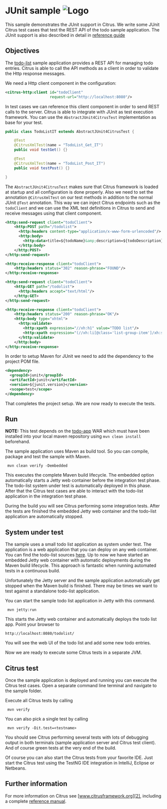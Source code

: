 JUnit sample ![Logo][1]
==============

This sample demonstrates the JUnit support in Citrus. We write some JUnit Citrus test cases that test the REST API of the todo sample application. The JUnit support is
also described in detail in [reference guide][4]

Objectives
---------

The [todo-list](../todo-app/README.md) sample application provides a REST API for managing todo entries.
Citrus is able to call the API methods as a client in order to validate the Http response messages.

We need a Http client component in the configuration:

```xml
<citrus-http:client id="todoClient"
                    request-url="http://localhost:8080"/>
```
    
In test cases we can reference this client component in order to send REST calls to the server. Citrus is able to integrate with JUnit as test execution framework. You can use
the `AbstractJUnit4CitrusTest` implementation as base for your test.
    
```java
public class TodoListIT extends AbstractJUnit4CitrusTest {

    @Test
    @CitrusXmlTest(name = "TodoList_Get_IT")
    public void testGet() {}

    @Test
    @CitrusXmlTest(name = "TodoList_Post_IT")
    public void testPost() {}

}      
```
        
The `AbstractJUnit4CitrusTest` makes sure that Citrus framework is loaded at startup and all configuration is done properly. Also we need to set the annotation `@CitrusXmlTest` on our test methods in
addition to the normal JUnit `@Test` annotation. This way we can inject Citrus endpoints such as the `todoClient` and we can use the XML test definitions in Citrus to send and receive messages using that client component. 

```xml
<http:send-request client="todoClient">
    <http:POST path="/todolist">
      <http:headers content-type="application/x-www-form-urlencoded"/>
      <http:body>
        <http:data>title=${todoName}&amp;description=${todoDescription}</http:data>
      </http:body>
    </http:POST>
</http:send-request>

<http:receive-response client="todoClient">
    <http:headers status="302" reason-phrase="FOUND"/>
</http:receive-response>

<http:send-request client="todoClient">
    <http:GET path="/todolist">
      <http:headers accept="text/html"/>
    </http:GET>
</http:send-request>

<http:receive-response client="todoClient">
    <http:headers status="200" reason-phrase="OK"/>
    <http:body type="xhtml">
      <http:validate>
        <http:xpath expression="//xh:h1" value="TODO list"/>
        <http:xpath expression="(//xh:li[@class='list-group-item']/xh:span)[last()]" value="${todoName}"/>
      </http:validate>
    </http:body>
</http:receive-response>
```

In order to setup Maven for JUnit we need to add the dependency to the project POM file.

```xml
<dependency>
  <groupId>junit</groupId>
  <artifactId>junit</artifactId>
  <version>${junit.version}</version>
  <scope>test</scope>
</dependency>    
```
       
That completes the project setup. We are now ready to execute the tests.
       
Run
---------

**NOTE:** This test depends on the [todo-app](../todo-app/) WAR which must have been installed into your local maven repository using `mvn clean install` beforehand.

The sample application uses Maven as build tool. So you can compile, package and test the
sample with Maven.
 
     mvn clean verify -Dembedded
    
This executes the complete Maven build lifecycle. The embedded option automatically starts a Jetty web
container before the integration test phase. The todo-list system under test is automatically deployed in this phase.
After that the Citrus test cases are able to interact with the todo-list application in the integration test phase.

During the build you will see Citrus performing some integration tests.
After the tests are finished the embedded Jetty web container and the todo-list application are automatically stopped.

System under test
---------

The sample uses a small todo list application as system under test. The application is a web application
that you can deploy on any web container. You can find the todo-list sources [here](../todo-app). Up to now we have started an 
embedded Jetty web container with automatic deployments during the Maven build lifecycle. This approach is fantastic 
when running automated tests in a continuous build.
  
Unfortunately the Jetty server and the sample application automatically get stopped when the Maven build is finished. 
There may be times we want to test against a standalone todo-list application.  

You can start the sample todo list application in Jetty with this command.

     mvn jetty:run

This starts the Jetty web container and automatically deploys the todo list app. Point your browser to
 
    http://localhost:8080/todolist/

You will see the web UI of the todo list and add some new todo entries.

Now we are ready to execute some Citrus tests in a separate JVM.

Citrus test
---------

Once the sample application is deployed and running you can execute the Citrus test cases.
Open a separate command line terminal and navigate to the sample folder.

Execute all Citrus tests by calling

     mvn verify

You can also pick a single test by calling

     mvn verify -Dit.test=<testname>

You should see Citrus performing several tests with lots of debugging output in both terminals (sample application server
and Citrus test client). And of course green tests at the very end of the build.

Of course you can also start the Citrus tests from your favorite IDE.
Just start the Citrus test using the TestNG IDE integration in IntelliJ, Eclipse or Netbeans.

Further information
---------

For more information on Citrus see [www.citrusframework.org][2], including
a complete [reference manual][3].

 [1]: https://citrusframework.org/img/brand-logo.png "Citrus"
 [2]: https://citrusframework.org
 [3]: https://citrusframework.org/reference/html/
 [4]: https://citrusframework.org/reference/html#run-with-junit